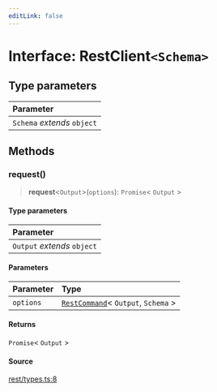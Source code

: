 ```yaml
---
editLink: false
---
```


# Interface: RestClient`<Schema>`

## Type parameters

| Parameter                   |
| :-------------------------- |
| `Schema` _extends_ `object` |

## Methods

### request()

> **request**\<`Output`\>(`options`): `Promise`\< `Output` \>

#### Type parameters

| Parameter                   |
| :-------------------------- |
| `Output` _extends_ `object` |

#### Parameters

| Parameter | Type                                                              |
| :-------- | :---------------------------------------------------------------- |
| `options` | [`RestCommand`](interface.RestCommand.md)\< `Output`, `Schema` \> |

#### Returns

`Promise`\< `Output` \>

#### Source

[rest/types.ts:8](https://github.com/directus/directus/blob/7789a6c53/sdk/src/rest/types.ts#L8)
